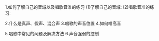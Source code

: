 1.如何了解自己的音域以及唱歌音准的练习
(1)了解自己的音域:
(2)唱歌音准的练习:

2.什么是真声、假声、混合声
3.唱歌的声音位置
4.如何唱高音

5.唱歌中常见的问题及解决方法
6.声音强弱的控制